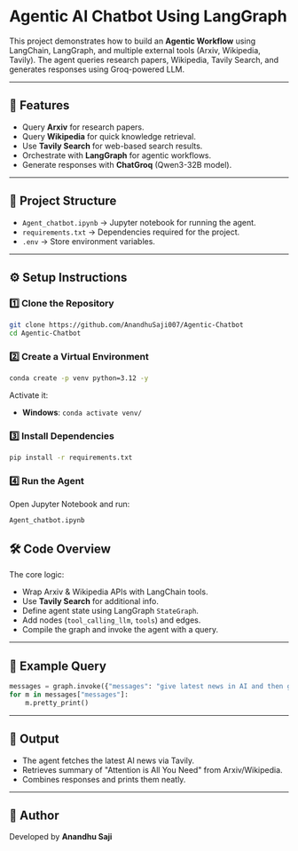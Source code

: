 # Agentic AI Chatbot Using LangGraph

This project demonstrates how to build an **Agentic Workflow** using LangChain, LangGraph, and multiple external tools (Arxiv, Wikipedia, Tavily). 
The agent queries research papers, Wikipedia, Tavily Search, and generates responses using Groq-powered LLM.

---

## 🚀 Features
- Query **Arxiv** for research papers.
- Query **Wikipedia** for quick knowledge retrieval.
- Use **Tavily Search** for web-based search results.
- Orchestrate with **LangGraph** for agentic workflows.
- Generate responses with **ChatGroq** (Qwen3-32B model).

---

## 📂 Project Structure
- `Agent_chatbot.ipynb` → Jupyter notebook for running the agent.
- `requirements.txt` → Dependencies required for the project.
- `.env` → Store environment variables.
---

## ⚙️ Setup Instructions

### 1️⃣ Clone the Repository
```bash
git clone https://github.com/AnandhuSaji007/Agentic-Chatbot
cd Agentic-Chatbot
```

### 2️⃣ Create a Virtual Environment
```bash
conda create -p venv python=3.12 -y
```

Activate it:
- **Windows**: `conda activate venv/`

### 3️⃣ Install Dependencies
```bash
pip install -r requirements.txt
```

### 4️⃣ Run the Agent
Open Jupyter Notebook and run:
```bash
Agent_chatbot.ipynb
```

## 🛠️ Code Overview

The core logic:
- Wrap Arxiv & Wikipedia APIs with LangChain tools.
- Use **Tavily Search** for additional info.
- Define agent state using LangGraph `StateGraph`.
- Add nodes (`tool_calling_llm`, `tools`) and edges.
- Compile the graph and invoke the agent with a query.

---

## 📌 Example Query
```python
messages = graph.invoke({"messages": "give latest news in AI and then give about 'Attention is All You Need' research paper"})
for m in messages["messages"]:
    m.pretty_print()
```

---

## 📖 Output
- The agent fetches the latest AI news via Tavily.
- Retrieves summary of "Attention is All You Need" from Arxiv/Wikipedia.
- Combines responses and prints them neatly.

---


## 📌 Author
Developed by **Anandhu Saji**
